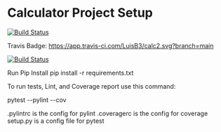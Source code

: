 # Calculator Project Setup
[![Build Status](https://app.travis-ci.com/kaw393939/calc2.svg?branch=main)](https://app.travis-ci.com/kaw393939/calc2)

Travis Badge: https://app.travis-ci.com/LuisB3/calc2.svg?branch=main

[![Build Status](https://app.travis-ci.com/LuisB3/calc2.svg?branch=main)](https://app.travis-ci.com/LuisB3/calc2)


Run Pip Install
pip install -r requirements.txt

To run tests, Lint, and Coverage report use this command:

pytest  --pylint --cov

.pylintrc is the config for pylint
.coveragerc is the config for coverage
setup.py is a config file for pytest
